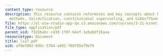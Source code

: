 ```yaml
---
content_type: resource
description: This resource contains references and key concepts about Perturbation
  methods, Solidification, constitutional supercooling, and Gibbs?Thomson effect.
file: https://ol-ocw-studio-app-qa.s3.amazonaws.com/courses/3-21-kinetic-processes-in-materials-spring-2006/af0ef802699c5764a091f88795ef9af9_ls27.pdf
file_type: application/pdf
parent_uid: f1d1babc-c43d-1f07-64ef-1e5e6df16aaa
resourcetype: Document
title: ls27.pdf
uid: af0ef802-699c-5764-a091-f88795ef9af9
---
```

